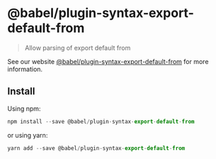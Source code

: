 # @babel/plugin-syntax-export-default-from

> Allow parsing of export default from

See our website [@babel/plugin-syntax-export-default-from](https://new.babeljs.io/docs/en/next/babel-plugin-syntax-export-default-from.html) for more information.

## Install

Using npm:

```js
npm install --save @babel/plugin-syntax-export-default-from
```

or using yarn:

```js
yarn add --save @babel/plugin-syntax-export-default-from
```
